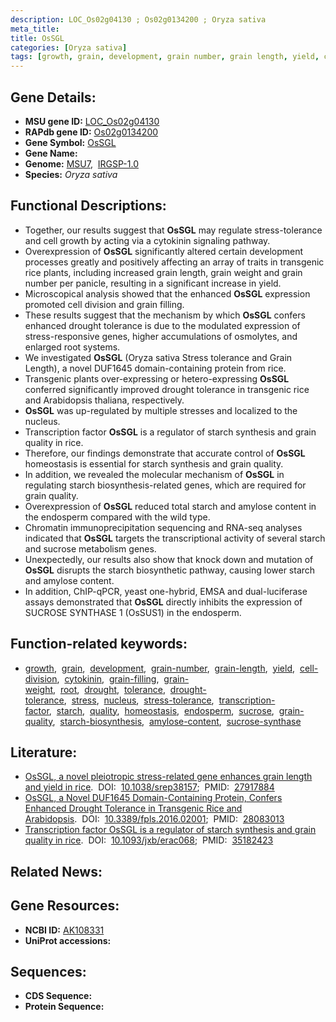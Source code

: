 ```yaml
---
description: LOC_Os02g04130 ; Os02g0134200 ; Oryza sativa
meta_title:
title: OsSGL
categories: [Oryza sativa]
tags: [growth, grain, development, grain number, grain length, yield, cell division, cytokinin, grain filling, grain weight, root, drought, tolerance, drought tolerance, stress, nucleus, stress tolerance, transcription factor, starch, quality, homeostasis, endosperm, sucrose, grain quality, starch biosynthesis, amylose content, sucrose synthase]
---
```


## Gene Details:
- **MSU gene ID:** [LOC_Os02g04130](http://rice.uga.edu/cgi-bin/ORF_infopage.cgi?orf=LOC_Os02g04130)  
- **RAPdb gene ID:** [Os02g0134200](https://rapdb.dna.affrc.go.jp/locus/?name=Os02g0134200)  
- **Gene Symbol:** <u>OsSGL</u>
- **Gene Name:**
- **Genome:**  [MSU7](http://rice.uga.edu/),&nbsp;&nbsp;[IRGSP-1.0](https://rapdb.dna.affrc.go.jp/download/irgsp1.html)
- **Species:** *Oryza sativa*

## Functional Descriptions:
   - Together, our results suggest that **OsSGL** may regulate stress-tolerance and cell growth by acting via a cytokinin signaling pathway.
   - Overexpression of **OsSGL** significantly altered certain development processes greatly and positively affecting an array of traits in transgenic rice plants, including increased grain length, grain weight and grain number per panicle, resulting in a significant increase in yield.
   - Microscopical analysis showed that the enhanced **OsSGL** expression promoted cell division and grain filling.
   - These results suggest that the mechanism by which **OsSGL** confers enhanced drought tolerance is due to the modulated expression of stress-responsive genes, higher accumulations of osmolytes, and enlarged root systems.
   - We investigated **OsSGL** (Oryza sativa Stress tolerance and Grain Length), a novel DUF1645 domain-containing protein from rice.
   - Transgenic plants over-expressing or hetero-expressing **OsSGL** conferred significantly improved drought tolerance in transgenic rice and Arabidopsis thaliana, respectively.
   - **OsSGL** was up-regulated by multiple stresses and localized to the nucleus.
   - Transcription factor **OsSGL** is a regulator of starch synthesis and grain quality in rice.
   - Therefore, our findings demonstrate that accurate control of **OsSGL** homeostasis is essential for starch synthesis and grain quality.
   - In addition, we revealed the molecular mechanism of **OsSGL** in regulating starch biosynthesis-related genes, which are required for grain quality.
   - Overexpression of **OsSGL** reduced total starch and amylose content in the endosperm compared with the wild type.
   - Chromatin immunoprecipitation sequencing and RNA-seq analyses indicated that **OsSGL** targets the transcriptional activity of several starch and sucrose metabolism genes.
   - Unexpectedly, our results also show that knock down and mutation of **OsSGL** disrupts the starch biosynthetic pathway, causing lower starch and amylose content.
   - In addition, ChIP-qPCR, yeast one-hybrid, EMSA and dual-luciferase assays demonstrated that **OsSGL** directly inhibits the expression of SUCROSE SYNTHASE 1 (OsSUS1) in the endosperm.

## Function-related keywords:
   - [growth](/tags/growth/),&nbsp;&nbsp;[grain](/tags/grain/),&nbsp;&nbsp;[development](/tags/development/),&nbsp;&nbsp;[grain-number](/tags/grain-number/),&nbsp;&nbsp;[grain-length](/tags/grain-length/),&nbsp;&nbsp;[yield](/tags/yield/),&nbsp;&nbsp;[cell-division](/tags/cell-division/),&nbsp;&nbsp;[cytokinin](/tags/cytokinin/),&nbsp;&nbsp;[grain-filling](/tags/grain-filling/),&nbsp;&nbsp;[grain-weight](/tags/grain-weight/),&nbsp;&nbsp;[root](/tags/root/),&nbsp;&nbsp;[drought](/tags/drought/),&nbsp;&nbsp;[tolerance](/tags/tolerance/),&nbsp;&nbsp;[drought-tolerance](/tags/drought-tolerance/),&nbsp;&nbsp;[stress](/tags/stress/),&nbsp;&nbsp;[nucleus](/tags/nucleus/),&nbsp;&nbsp;[stress-tolerance](/tags/stress-tolerance/),&nbsp;&nbsp;[transcription-factor](/tags/transcription-factor/),&nbsp;&nbsp;[starch](/tags/starch/),&nbsp;&nbsp;[quality](/tags/quality/),&nbsp;&nbsp;[homeostasis](/tags/homeostasis/),&nbsp;&nbsp;[endosperm](/tags/endosperm/),&nbsp;&nbsp;[sucrose](/tags/sucrose/),&nbsp;&nbsp;[grain-quality](/tags/grain-quality/),&nbsp;&nbsp;[starch-biosynthesis](/tags/starch-biosynthesis/),&nbsp;&nbsp;[amylose-content](/tags/amylose-content/),&nbsp;&nbsp;[sucrose-synthase](/tags/sucrose-synthase/)

## Literature:
   - [OsSGL, a novel pleiotropic stress-related gene enhances grain length and yield in rice](https://www.doi.org/10.1038/srep38157).&nbsp;&nbsp;DOI:&nbsp;&nbsp;[10.1038/srep38157](https://www.doi.org/10.1038/srep38157);&nbsp;&nbsp;PMID:&nbsp;&nbsp;[27917884](https://pubmed.ncbi.nlm.nih.gov/27917884/)
   - [OsSGL, a Novel DUF1645 Domain-Containing Protein, Confers Enhanced Drought Tolerance in Transgenic Rice and Arabidopsis](https://www.doi.org/10.3389/fpls.2016.02001).&nbsp;&nbsp;DOI:&nbsp;&nbsp;[10.3389/fpls.2016.02001](https://www.doi.org/10.3389/fpls.2016.02001);&nbsp;&nbsp;PMID:&nbsp;&nbsp;[28083013](https://pubmed.ncbi.nlm.nih.gov/28083013/)
   - [Transcription factor OsSGL is a regulator of starch synthesis and grain quality in rice](https://www.doi.org/10.1093/jxb/erac068).&nbsp;&nbsp;DOI:&nbsp;&nbsp;[10.1093/jxb/erac068](https://www.doi.org/10.1093/jxb/erac068);&nbsp;&nbsp;PMID:&nbsp;&nbsp;[35182423](https://pubmed.ncbi.nlm.nih.gov/35182423/)

## Related News:

## Gene Resources:
- **NCBI ID:**  [AK108331](http://www.ncbi.nlm.nih.gov/nuccore/AK108331)
- **UniProt accessions:** [](https://www.uniprot.org/uniprotkb//entry)

## Sequences:
- **CDS Sequence:**
- **Protein Sequence:**
